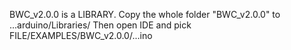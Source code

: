 BWC_v2.0.0 is a LIBRARY. Copy the whole folder "BWC_v2.0.0" to ...arduino/Libraries/
Then open IDE and pick FILE/EXAMPLES/BWC_v2.0.0/...ino

